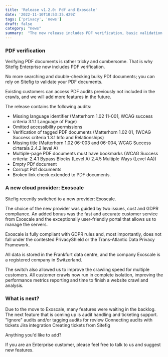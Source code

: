 ```yaml
---
title: 'Release v1.2.0: Pdf and Exoscale'
date: '2022-11-10T10:53:35.429Z'
tags: ['privacy', 'news']
draft: false
category: "news"
summary:  "The new release includes PDF verification, basic validation and accessibility checks. We also moved to a new cloud provider."
---
```

### PDF verification

Verifying PDF documents is rather tricky and cumbersome. That is why Sitefig Enterprise now includes PDF verification.

No more searching and double-checking bulky PDf documents; you can rely on Sitefig to validate your PDF documents.

Existing customers can access PDF audits previously not included in the crawls, and we will add more features in the future.

The release contains the following audits:

*   Missing language identifier (Matterhorn 1.02 11-001, WCAG success criteria 3.1.1 Language of Page)
*   Omitted accessibility permissions
*   Verification of tagged PDF documents (Matterhorn 1.02 01, 1WCAG Success criteria 1.3.1 Info and Relationships)
*   Missing title (Matterhorn 1.02 06-003 and 06-004, WCAG Success cirteraia 2.4.2 level A)
*   Multiple-page PDF documents must have bookmarks (WCAG Success criteria: 2.4.1 Bypass Blocks (Level A) 2.4.5 Multiple Ways (Level AA))
*   Empty PDf document
*   Corrupt Pdf documents
*   Broken link check extended to PDF documents.

### A new cloud provider: Exoscale

Sitefig recently switched to a new provider: Exoscale.

The choice of the new provider was guided by two issues, cost and GDPR compliance. An added bonus was the fast and accurate customer service from Exoscale and the exceptionally user-friendly portal that allows us to manage the servers.

Exoscale is fully compliant with GDPR rules and, most importantly, does not fall under the contested PrivacyShield or the Trans-Atlantic Data Privacy Framework.

All data is stored in the Frankfurt data centre, and the company Exoscale is a registered company in Switzerland.

The switch also allowed us to improve the crawling speed for multiple customers. All customer crawls now run in complete isolation, improving the performance metrics reporting and time to finish a website crawl and analysis.

### What is next?

Due to the move to Exoscale, many features were waiting in the backlog. The next feature that is coming up is audit handling and ticketing support. "Ignore" audits and/or tagging audits for review Connecting audits with tickets Jira integration Creating tickets from Sitefig

Anything you'd like to add?

If you are an Enterprise customer, please feel free to talk to us and suggest new features.
